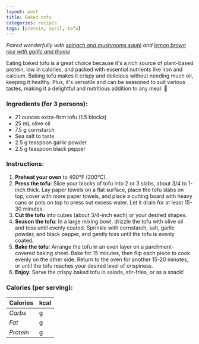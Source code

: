 ```yaml
---
layout: post
title: Baked tofu
categories: recipes
tags: [protein, april, tofu]
---
```


*Paired wonderfully with <a href="/recipes/spinach-and-mushrooms-sauté">spinach and mushrooms sauté</a> and <a href="/recipes/lemon-brown-rice-garlic-thyme">lemon brown rice with garlic and thyme</a>*

Eating baked tofu is a great choice because it's a rich source of plant-based protein, low in calories, and packed with essential nutrients like iron and calcium. Baking tofu makes it crispy and delicious without needing much oil, keeping it healthy. Plus, it's versatile and can be seasoned to suit various tastes, making it a delightful and nutritious addition to any meal. 🌱

### Ingredients (for 3 persons):
- 21 ounces extra-firm tofu (1.5 blocks)
- 25 mL  olive oil
- 7.5 g cornstarch
- Sea salt to taste
- 2.5 g teaspoon garlic powder
- 2.5 g teaspoon black pepper

### Instructions:

1. **Preheat your oven** to 400°F (200°C).
2. **Press the tofu**: Slice your blocks of tofu into 2 or 3 slabs, about 3/4 to 1-inch thick. Lay paper towels on a flat surface, place the tofu slabs on top, cover with more paper towels, and place a cutting board with heavy cans or pots on top to press out excess water. Let it drain for at least 15-30 minutes.
3. **Cut the tofu** into cubes (about 3/4-inch each) or your desired shapes.
4. **Season the tofu**: In a large mixing bowl, drizzle the tofu with olive oil and toss until evenly coated. Sprinkle with cornstarch, salt, garlic powder, and black pepper, and gently toss until the tofu is evenly coated.
5. **Bake the tofu**: Arrange the tofu in an even layer on a parchment-covered baking sheet. Bake for 15 minutes, then flip each piece to cook evenly on the other side. Return to the oven for another 15-20 minutes, or until the tofu reaches your desired level of crispiness.
6. **Enjoy**: Serve the crispy baked tofu in salads, stir-fries, or as a snack!

### Calories (per serving):

| **Calories** | kcal |
| ----------- | ----------- |
| *Carbs* |  g |
| *Fat* |  g |
| *Protein* |  g |
